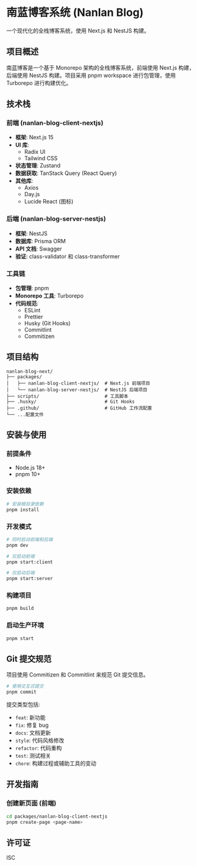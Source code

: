 # 南蓝博客系统 (Nanlan Blog)

一个现代化的全栈博客系统，使用 Next.js 和 NestJS 构建。

## 项目概述

南蓝博客是一个基于 Monorepo 架构的全栈博客系统，前端使用 Next.js 构建，后端使用 NestJS 构建。项目采用 pnpm workspace 进行包管理，使用 Turborepo 进行构建优化。

## 技术栈

### 前端 (nanlan-blog-client-nextjs)

- **框架**: Next.js 15
- **UI 库**:
  - Radix UI
  - Tailwind CSS
- **状态管理**: Zustand
- **数据获取**: TanStack Query (React Query)
- **其他库**:
  - Axios
  - Day.js
  - Lucide React (图标)

### 后端 (nanlan-blog-server-nestjs)

- **框架**: NestJS
- **数据库**: Prisma ORM
- **API 文档**: Swagger
- **验证**: class-validator 和 class-transformer

### 工具链

- **包管理**: pnpm
- **Monorepo 工具**: Turborepo
- **代码规范**:
  - ESLint
  - Prettier
  - Husky (Git Hooks)
  - Commitlint
  - Commitizen

## 项目结构

```
nanlan-blog-next/
├── packages/
│   ├── nanlan-blog-client-nextjs/  # Next.js 前端项目
│   └── nanlan-blog-server-nestjs/  # NestJS 后端项目
├── scripts/                        # 工具脚本
├── .husky/                         # Git Hooks
├── .github/                        # GitHub 工作流配置
└── ...配置文件
```

## 安装与使用

### 前提条件

- Node.js 18+
- pnpm 10+

### 安装依赖

```bash
# 安装根目录依赖
pnpm install
```

### 开发模式

```bash
# 同时启动前端和后端
pnpm dev

# 仅启动前端
pnpm start:client

# 仅启动后端
pnpm start:server
```

### 构建项目

```bash
pnpm build
```

### 启动生产环境

```bash
pnpm start
```

## Git 提交规范

项目使用 Commitizen 和 Commitlint 来规范 Git 提交信息。

```bash
# 使用交互式提交
pnpm commit
```

提交类型包括:

- `feat`: 新功能
- `fix`: 修复 bug
- `docs`: 文档更新
- `style`: 代码风格修改
- `refactor`: 代码重构
- `test`: 测试相关
- `chore`: 构建过程或辅助工具的变动

## 开发指南

### 创建新页面 (前端)

```bash
cd packages/nanlan-blog-client-nextjs
pnpm create-page <page-name>
```

## 许可证

ISC
